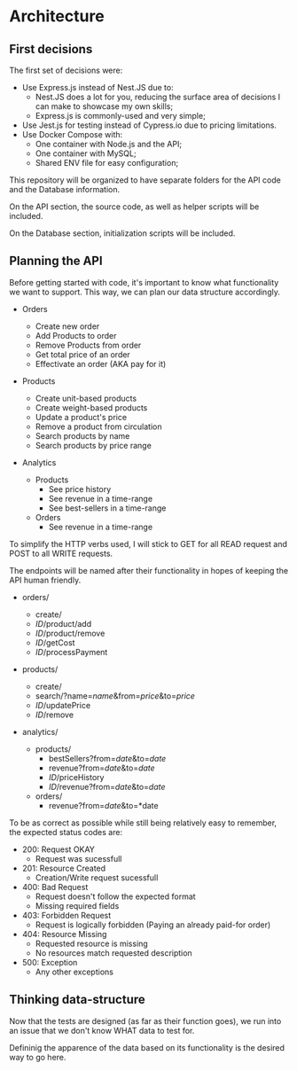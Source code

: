 # Architecture

## First decisions

The first set of decisions were:

- Use Express.js instead of Nest.JS due to:
  - Nest.JS does a lot for you, reducing the surface area of decisions I can make to showcase my own skills;
  - Express.js is commonly-used and very simple;
- Use Jest.js for testing instead of Cypress.io due to pricing limitations.
- Use Docker Compose with:
  - One container with Node.js and the API;
  - One container with MySQL;
  - Shared ENV file for easy configuration;

This repository will be organized to have separate folders for the API code and the Database information.

On the API section, the source code, as well as helper scripts will be included.

On the Database section, initialization scripts will be included.

## Planning the API

Before getting started with code, it's important to know what functionality we want to support. This way, we can plan our data structure accordingly.

- Orders
  - Create new order
  - Add Products to order
  - Remove Products from order
  - Get total price of an order
  - Effectivate an order (AKA pay for it)

- Products
  - Create unit-based products
  - Create weight-based products
  - Update a product's price
  - Remove a product from circulation
  - Search products by name
  - Search products by price range

- Analytics
  - Products
    - See price history
    - See revenue in a time-range
    - See best-sellers in a time-range
  - Orders
    - See revenue in a time-range

To simplify the HTTP verbs used, I will stick to GET for all READ request and POST to all WRITE requests.

The endpoints will be named after their functionality in hopes of keeping the API human friendly.

- orders/
  - create/
  - *ID*/product/add
  - *ID*/product/remove
  - *ID*/getCost
  - *ID*/processPayment

- products/
  - create/
  - search/?name=*name*&from=*price*&to=*price*
  - *ID*/updatePrice
  - *ID*/remove

- analytics/
  - products/
    - bestSellers?from=*date*&to=*date*
    - revenue?from=*date*&to=*date*
    - *ID*/priceHistory
    - *ID*/revenue?from=*date*&to=*date*
  - orders/
    - revenue?from=*date*&to=*date

To be as correct as possible while still being relatively easy to remember, the expected status codes are:

- 200: Request OKAY
  - Request was sucessfull
- 201: Resource Created
  - Creation/Write request sucessfull
- 400: Bad Request
  - Request doesn't follow the expected format
  - Missing required fields
- 403: Forbidden Request
  - Request is logically forbidden (Paying an already paid-for order)
- 404: Resource Missing
  - Requested resource is missing
  - No resources match requested description
- 500: Exception
  - Any other exceptions

## Thinking data-structure

Now that the tests are designed (as far as their function goes), we run into an issue that we don't know WHAT data to test for.

Defininig the apparence of the data based on its functionality is the desired way to go here.


